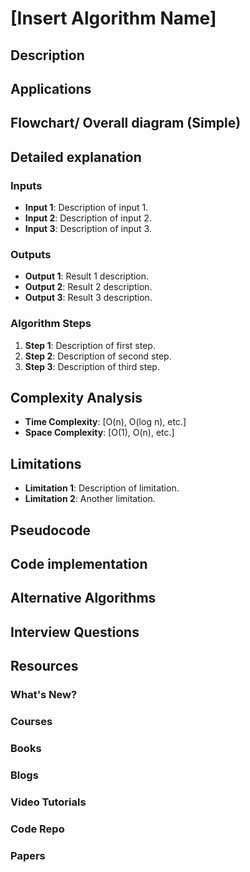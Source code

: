 <!-- Template Type: Algorithm -->
<!-- Topic: [Insert Algorithm Topic] -->
# [Insert Algorithm Name]
<!-- Example Use Case:
Algorithm: Kalman Filter for Sensor Fusion
Problem: Combine noisy sensor data for accurate state estimation.
Inputs: Measurement data (e.g., accelerometer, gyroscope readings).
Outputs: Estimated state (e.g., position, velocity).
Steps:
Prediction Step
Update Step (Correction)
Time Complexity: O(n), Space Complexity: O(n) -->

## Description

## Applications

## Flowchart/ Overall diagram (Simple)

## Detailed explanation
### Inputs
- **Input 1**: Description of input 1.
- **Input 2**: Description of input 2.
- **Input 3**: Description of input 3.

### Outputs
- **Output 1**: Result 1 description.
- **Output 2**: Result 2 description.
- **Output 3**: Result 3 description.

### Algorithm Steps
1. **Step 1**: Description of first step.
2. **Step 2**: Description of second step.
3. **Step 3**: Description of third step.

## Complexity Analysis
- **Time Complexity**: [O(n), O(log n), etc.]
- **Space Complexity**: [O(1), O(n), etc.]

## Limitations
- **Limitation 1**: Description of limitation.
- **Limitation 2**: Another limitation.
  
## Pseudocode

## Code implementation

## Alternative Algorithms

## Interview Questions

## Resources

### What's New?

### Courses

### Books

### Blogs

### Video Tutorials

### Code Repo

### Papers
